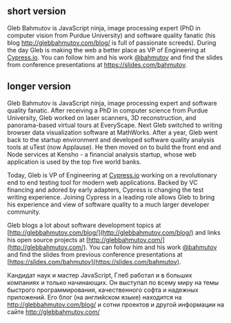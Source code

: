 ## short version

Gleb Bahmutov is JavaScript ninja, image processing expert (PhD in computer vision from Purdue University) 
and software quality fanatic (his blog http://glebbahmutov.com/blog/ is full of passionate screeds).
During the day Gleb is making the web a better place as VP of Engineering at 
[Cypress.io](https://www.cypress.io/). 
You can follow him and his work [@bahmutov](https://twitter.com/bahmutov)
and find the slides from conference presentations at https://slides.com/bahmutov.

## longer version

Gleb Bahmutov is JavaScript ninja, image processing expert and software quality fanatic. 
After receiving a PhD in computer science from Purdue University, 
Gleb worked on laser scanners, 3D reconstruction, and panorama-based virtual tours at EveryScape.
Next Gleb switched to writing browser data visualization software at MathWorks. 
After a year, Gleb went back to the startup environment and developed software quality analysis tools at uTest (now Applause). 
He then moved on to build the front end and Node services at Kensho - a financial analysis startup, whose web 
application is used by the top five world banks.

Today, Gleb is VP of Engineering at [Cypress.io](https://www.cypress.io/) 
working on a revolutionary end to end testing tool for modern web applications.
Backed by VC financing and adored by early adapters, Cypress is changing
the test writing experience. Joining Cypress in a leading role allows Gleb to
bring his experience and view of software quality to a much larger developer community.

Gleb blogs a lot about software development topics at [http://glebbahmutov.com/blog/](http://glebbahmutov.com/blog/)
and links his open source projects at [http://glebbahmutov.com/](http://glebbahmutov.com/). 
You can follow him and his work [@bahmutov](https://twitter.com/bahmutov) and find the slides from previous
conference presentations at [https://slides.com/bahmutov](https://slides.com/bahmutov).

Кандидат наук и мастер JavaScript, Глеб работал и в больших компаниях и только начинающих. 
Он выступал по всему миру на темы быстрого программирования, качественного софта и надежных приложений. 
Его блог (на английском языке) находится на http://glebbahmutov.com/blog/ и сотни проектов и 
другой информации на сайте http://glebbahmutov.com/
